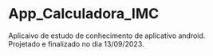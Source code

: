 # App_Calculadora_IMC

Aplicaivo de estudo de conhecimento de aplicativo android.<br>
Projetado e finalizado no dia 13/09/2023.
